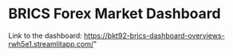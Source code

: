 # BRICS Forex Market Dashboard

Link to the dashboard: https://bkt92-brics-dashboard-overviews-rwh5e1.streamlitapp.com/"
